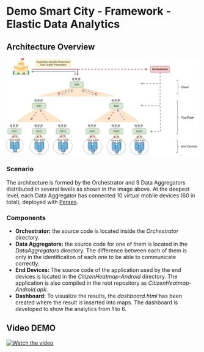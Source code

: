 # Demo Smart City - Framework -Elastic Data Analytics

## Architecture Overview
![alt text](ArchitectureOverview.png "Architecture Overview")


### Scenario

The architecture is formed by the Orchestrator and 9 Data Aggregators distributed in several levels as shown in the image above. At the deepest level, each Data Aggregator has connected 10 virtual mobile devices (60 in total), deployed with [Perses](https://github.com/perses-org/perses).


### Components
- **Orchestrator:** the source code is located inside the *Orchestrator* directory.
- **Data Aggregators:** the source code for one of them is located in the *DataAggregators* directory. The difference between each of them is only in the identification of each one to be able to communicate correctly.
- **End Devices:** The source code of the application used by the end devices is located in the *CitizenHeatmap-Android* directory. The application is also compiled in the root repository as *CitizenHeatmap-Android.apk*.
- **Dashboard:** To visualize the results, the *dashboard.html* has been created where the result is inserted into maps. The dashboard is developed to show the analytics from 1 to 6.

## Video DEMO
[![Watch the video](https://iili.io/76Vjwb.png)](https://youtu.be/qKQ7wL8rwxs)

